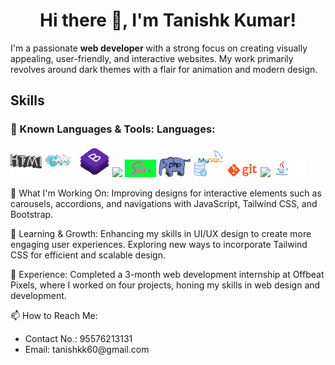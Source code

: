 <center><h1>Hi there 👋, I'm <b>Tanishk Kumar</b>!</h1></center>
<p>I'm a passionate <b>web developer</b> with a strong focus on creating visually appealing, user-friendly, and interactive websites. My work primarily revolves around dark themes with a flair for animation and modern design.</p>
<h2>Skills</h2>
<h3>🔧 Known Languages & Tools: Languages:</h3>
<div>
<img src="HTML.gif" width="10%" />
<img src="CSS.gif" width="10%" />
<img src="BOOTSTRAP.gif" width="10%" />
<img src="TAILWIND.gif" width="10%" />
<img src="SASS.gif" width="10%" />
<img src="PHP.gif" width="10%" />
<img src="MYSQL.gif" width="10%" />
<img src="GIT.gif" width="10%" />
<img src="MSOFFICE.gif" width="10%" />
<img src="JAVA.gif" width="10%" />
</div>
<p>🚀 What I'm Working On: Improving designs for interactive elements such as carousels, accordions, and navigations with JavaScript, Tailwind CSS, and Bootstrap.</p>
<p>🌱 Learning & Growth: Enhancing my skills in UI/UX design to create more engaging user experiences. Exploring new ways to incorporate Tailwind CSS for efficient and scalable design.</p>
<p>💼 Experience: Completed a 3-month web development internship at Offbeat Pixels, where I worked on four projects, honing my skills in web design and development.</p>
<p>📫 How to Reach Me:</p>
<ul>
  <li>Contact No.: 95576213131 </li>
  <li>Email: tanishkk60@gmail.com</li>
</ul>
